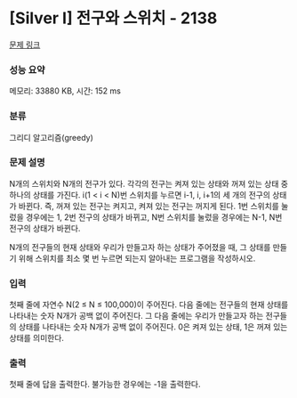 # [Silver I] 전구와 스위치 - 2138 

[문제 링크](https://www.acmicpc.net/problem/2138) 

### 성능 요약

메모리: 33880 KB, 시간: 152 ms

### 분류

그리디 알고리즘(greedy)

### 문제 설명

<p>N개의 스위치와 N개의 전구가 있다. 각각의 전구는 켜져 있는 상태와 꺼져 있는 상태 중 하나의 상태를 가진다. i(1 < i < N)번 스위치를 누르면 i-1, i, i+1의 세 개의 전구의 상태가 바뀐다. 즉, 꺼져 있는 전구는 켜지고, 켜져 있는 전구는 꺼지게 된다. 1번 스위치를 눌렀을 경우에는 1, 2번 전구의 상태가 바뀌고, N번 스위치를 눌렀을 경우에는 N-1, N번 전구의 상태가 바뀐다.</p>

<p>N개의 전구들의 현재 상태와 우리가 만들고자 하는 상태가 주어졌을 때, 그 상태를 만들기 위해 스위치를 최소 몇 번 누르면 되는지 알아내는 프로그램을 작성하시오.</p>

### 입력 

 <p>첫째 줄에 자연수 N(2 ≤ N ≤ 100,000)이 주어진다. 다음 줄에는 전구들의 현재 상태를 나타내는 숫자 N개가 공백 없이 주어진다. 그 다음 줄에는 우리가 만들고자 하는 전구들의 상태를 나타내는 숫자 N개가 공백 없이 주어진다. 0은 켜져 있는 상태, 1은 꺼져 있는 상태를 의미한다.</p>

### 출력 

 <p>첫째 줄에 답을 출력한다. 불가능한 경우에는 -1을 출력한다.</p>


